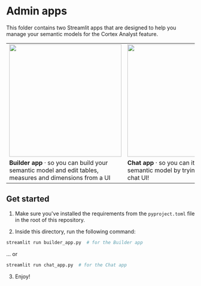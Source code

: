 # Admin apps

This folder contains two Streamlit apps that are designed to help you manage your semantic models for the Cortex Analyst feature.

<table border="0">
   <tr>
     <td><img src="fillme" width="300"></td>
     <td><img src="fillme" width="300"></td>
  </tr>
  <tr>
      <td><strong>Builder app</strong> · so you can build your semantic model and edit tables, measures and dimensions from a UI</td>
      <td><strong>Chat app</strong> · so you can iterate on your semantic model by trying it live in a chat UI!</td>
   </tr>

<table>

## Get started

1. Make sure you've installed the requirements from the `pyproject.toml` file in the root of this repository.

2. Inside this directory, run the following command:

```bash
streamlit run builder_app.py  # for the Builder app
```

... or

```bash
streamlit run chat_app.py  # for the Chat app
```

3. Enjoy!